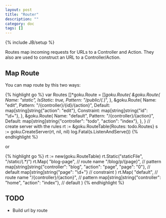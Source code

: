 ```yaml
---
layout: post
title: "Router"
description: ""
category: doc
tags: []
---
```

{% include JB/setup %}

Routes map incoming requests for URLs to a Controller and Action. They also are used to construct an URL to a Controller/Action.

## Map Route

You can map route by this two ways:

{% highlight go %}
var Routes []*goku.Route = []*goku.Route{
    &goku.Route{
        Name:     "static",
        IsStatic: true,
        Pattern:  "/public/(.*)",
    },
    &goku.Route{
        Name:       "edit",
        Pattern:    "/{controller}/{id}/{action}",
        Default:    map[string]string{"action": "edit"},
        Constraint: map[string]string{"id": "\\d+"},
    },
    &goku.Route{
        Name:    "default",
        Pattern: "/{controller}/{action}",
        Default: map[string]string{"controller": "todo", "action": "index"},
    },
}
// create server with the rules
rt := &goku.RouteTable{Routes: todo.Routes}
s := goku.CreateServer(rt, nil, nil)
log.Fatal(s.ListenAndServe())
{% endhighlight %}

or

{% highlight go %}
rt := new(goku.RouteTable)
rt.Static("staticFile", "/static/(.*)")
rt.Map(
    "blog-page", // route name
    "/blog/p/{page}", // pattern
    map[string]string{"controller": "blog", "action": "page", "page": "0"}, // default
    map[string]string{"page": "\\d+"} // constraint
)
rt.Map(
    "default", // route name
    "/{controller}/{action}", // pattern
    map[string]string{"controller": "home", "action": "index"}, // default
)
{% endhighlight %}

## TODO

- Build url by route